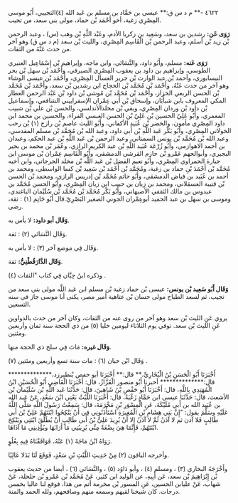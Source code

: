 ٤٦٢٢ -** م د س ق:** عيسى بن حَمَّاد بن مسلم بن عَبد الله (٤)التجييي، أَبُو موسى المِصْرِي زغبة، أخو أَحْمَد بْن حماد، مولى بني سعد، من تجيب.

**رَوَى عَن:** رشدين بن سعد، وسَعِيد بن زكريا الأدم، وعَبْد اللَّهِ بْن وهب (س) ، وعبد الرحمن بْن زيد بْن أسلم، وعبد الرحمن بْن الْقَاسِم المِصْرِي، والليث بْن سعد (م د س ق) وهو آخر من حدث عَنْهُ من الثقات.

**رَوَى عَنه:** مسلم، وأَبُو داود، والنَّسَائي، وابن ماجه، وإبراهيم بْن إِسْمَاعِيل العنبري الطوسي، وإبراهيم بن داود بن يعقوب المِصْرِي الصيرفي، وأَحْمَد بْن سهل بْن بحر النيسابوري، وأحمد بْن عبد الوارث بْن جرير العسال المِصْرِي، وأَحْمَد بْن عيسى الوشاء وهو آخر من حدث عَنْهُ، وأَحْمَد بْن مُحَمَّد بْن الحجاج ابن رشدين بْن سعد، وأَحْمَد بْن مُحَمَّد بْن الحسن الربعي الخزاز، وأَحْمَد بْن مُحَمَّد بْن مُوسَى بْن داود بْن عَبْد الرحمن العطار المكي المعروف بابن شبأَبَان، وإسحاق بْن أَبي عِمْران الإسفراييني الشافعي، وإسماعيل بْن داود بْن وردان المِصْرِي، وبقي بْن مخلدالأندلسي، والحسن بْن علي بْن شبيب المعمري، وأَبُو عَلِيّ الحسين بْن عَلِيّ بْن الحسن العبسي الفراء، والحسين بن محمد ابن داود المِصْرِي مأمون، والخضر بْن عُبَيد الأكفاني، وأَبُو الليث عاصم بْن رازح (١) بْن رحب الخولاني المِصْرِي، وأَبُو بَكْر عَبد اللَّهِ بْن أَبي داود، وعبد الله بْن مُحَمَّد بْن مسلم المقدسي، وعبد الله بْن مُحَمَّد بْن يونس السمناني، وعبد الرحمن بْن عَبد اللَّهِ بْن عبد الحكم، وعبدان بن أحمد الاهوازمي، وأَبُو زُرْعَة عُبَيد اللَّهِ بْن عبد الكريم الرازي، وعُمَر بْن محمد بن بجير البجيري، وأبوالجهم عَمْرو بْن حازم القرشي الدمشقي، وأَبُو الْقَاسِم عِمْران بْن موسى ابن جبارة الحمراوي المِصْرِي، وأَبُو نعيم الفضل بْن عَبد اللَّه بْن مخلد الجرجاني، وابن أخيه مُحَمَّد بْن أَحْمَدَ بْنِ حماد بن زغبة، ومُحَمَّد بْن أَحْمَد بْن سَعِيد بْن كسا الواسطي، ومحمد بن أحمد بن عُبَيد بن فياض الدمشقي، وأَبُو حاتم مُحَمَّد بْن إدريس الرازي، ومحمد بْن الحسن بْن قتيبة العسقلاني، ومحمد بن زبان بن حبيب ابن زبان المِصْرِي، وأَبُو الحسن مُحَمَّد بن عبدوس بن مالك الثقفي الأصبهاني، وأَبُو بَكْر مُحَمَّد بْن مُحَمَّد بْن سُلَيْمان الباغندي، وموسى بن سهل بن عبد الحميد أبوعِمْران الجوني الصغير البَصْرِيّ.قال أَبُو حَاتِم (١) : ثقة، رضى.

**وَقَال أبو داود:** لا بأس به.

وَقَال النَّسَائي (٢) : ثقة.

وَقَال فِي موضع آخر (٣) : لا بأس به.

**وَقَال الدَّارَقُطْنِيُّ:** ثقة.

وذكره ابنُ حِبَّان فِي كتاب "الثقات (٤) .

**وَقَال أَبُو سَعِيد بْن يونس:** عيسى بْن حماد زغبة بْن مسلم ابن عَبد اللَّه مولى بني سعد من تجيب، ثم لسعد الطباخ مولى حسان بْن عتاهية أمير مصر، يكنى أبا موسى جاز في سنه التسعين.

يروي عَنِ الليث بْن سعد وهو آخر من روى عنه من الثقات، وكان آخر من حدث بالدواوين عَنِ الليث بْن سعد. توفي يوم الثلاثاء ليومين خليا (٥) من ذي الحجة سنة ثمان وأربعين ومئتين.

**وَقَال غيره:** مَاتَ فِي سلخ ذي الحجة منها.

وَقَال ابْن حبان (٦) : مات سنة تسع وأربعين ومئتين (٧) .

أَخْبَرَنَا أَبُو الْحَسَنِ بْنُ الْبُخَارِيِّ،** قال:** أَخْبَرَنَا أبو حفص بْنطبرزد،************** قال:************** أخبرنا أَبُو منصور الْقَزَّازُ، قال: أَخْبَرَنَا الْقَاضِي أَبُو الْحُسَيْنِ ابْنُ الْمُهَتِدِي بِاللَّهِ، قال: أَخْبَرَنَا أَبُو حَفْصِ بْنُ شَاهِينَ، قال: حَدَّثَنَا عَبد اللَّهِ بْن سُلَيْمان بْن الأشعث، قال: حَدَّثَنَا عيسى ابن حَمَّادٍ زَغْبَةُ، قال: أَخْبَرَنَا اللَّيْثُ يَعْنِي ابْنَ سَعْدٍ، عَنْ عَبد الله بن عُبَيد الله بن أَبي مُلَيْكَةَ، عَنِ الْمِسْوَرِ بْنِ مَخْرَمَةَ، قال: سَمِعْتُ رَسُولَ اللَّهِ صَلَّى اللَّهُ عَلَيْهِ وسَلَّمَ يقول: "إِنَّ بَنِي هِشَامِ بْنِ الْمُغِيرَةِ اسْتَأْذَنُونِي فِي أَنْ يَنْكِحُوا ابْنَتَهُمْ عَلِيَّ بْنَ أَبي طَالِبٍ فَلا آذن ثم لا آذَنُ ثُمَّ لا آذَنُ إِلا أَنْ يُرِيدَ عَلِيُّ بْنُ أَبي طَالِبٍ أَنْ يُطَلِّقَ ابْنَتِي ويَنْكِحَ ابْنَتَهُمْ، فَإِنَّمَا هِيَ بِضْعَةٌ مِنِّي يُرِيبُنِي مَا أَرَابَهَا ويُؤْذِينِي مَا آذَاهَا.

رَوَاهُ ابْنُ مَاجَهْ (١) عَنْهُ، فَوَافَقْنَاهُ فِيهِ بِعُلُوٍ.

وأخرجه الباقون (٢) مِنْ حَدِيثِ اللَّيْثِ بْنِ سَعْدٍ، فَوَقَعَ لَنَا بَدَلا عَالِيًا.

وأَخْرَجَهُ البخاري (٣) ، ومسلم (٤) ، وأبو دَاوُد (٥) ، والنَّسَائي (٦) ، أيضا من حديث يعقوب بْن إِبْرَاهِيمَ بْن سعد، عَن أَبِيهِ، عن الوليد ابن كثير، عَنْ مُحَمَّد بْن عَمْرو بْن حلحلة، عَنْ شهاب، عَنْ عليابن الحسين، عَنِ المسور بْن مخرمة أتم من هذا، فوقع لنا عاليا بخمس درجات. كان شيخنا لقيهم وسمعه منهم وصافحهم، ولله الحمد والمنة.